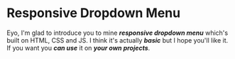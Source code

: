 # Responsive Dropdown Menu
Eyo, I'm glad to introduce you to mine ***responsive dropdown menu*** which's built on HTML, CSS and JS. I think it's actually ***basic*** but I hope you'll like it. If you want you ***can use*** it on ***your own projects***.
